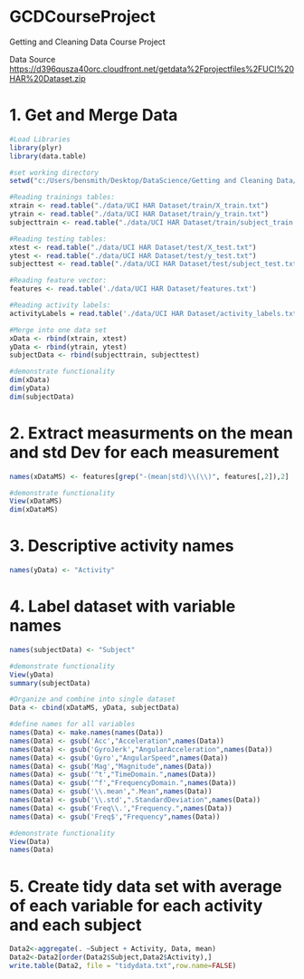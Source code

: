 # GCDCourseProject
Getting and Cleaning Data Course Project


Data Source  https://d396qusza40orc.cloudfront.net/getdata%2Fprojectfiles%2FUCI%20HAR%20Dataset.zip   

# 1. Get and Merge Data  
```R  
#Load Libraries  
library(plyr)  
library(data.table)    

#set working directory  
setwd("c:/Users/bensmith/Desktop/DataScience/Getting and Cleaning Data/UCI HAR Dataset/")   

#Reading trainings tables:  
xtrain <- read.table("./data/UCI HAR Dataset/train/X_train.txt")  
ytrain <- read.table("./data/UCI HAR Dataset/train/y_train.txt")  
subjecttrain <- read.table("./data/UCI HAR Dataset/train/subject_train.txt")  

#Reading testing tables:  
xtest <- read.table("./data/UCI HAR Dataset/test/X_test.txt")  
ytest <- read.table("./data/UCI HAR Dataset/test/y_test.txt")  
subjecttest <- read.table("./data/UCI HAR Dataset/test/subject_test.txt")  

#Reading feature vector:  
features <- read.table('./data/UCI HAR Dataset/features.txt')  

#Reading activity labels:  
activityLabels = read.table('./data/UCI HAR Dataset/activity_labels.txt')  

#Merge into one data set  
xData <- rbind(xtrain, xtest)  
yData <- rbind(ytrain, ytest)  
subjectData <- rbind(subjecttrain, subjecttest)  

#demonstrate functionality  
dim(xData)  
dim(yData)  
dim(subjectData)  
```  

# 2. Extract measurments on the mean and std Dev for each measurement  
```R xDataMS <- xData[, grep("-(mean|std)\\(\\)", features[,2])]  
names(xDataMS) <- features[grep("-(mean|std)\\(\\)", features[,2]),2]  

#demonstrate functionality  
View(xDataMS)  
dim(xDataMS)  
```  

# 3. Descriptive activity names  
```R yData[,1] <- activityLabels[yData[,1],2]  
names(yData) <- "Activity"  
```  

# 4. Label dataset with variable names  
```R 
names(subjectData) <- "Subject"  

#demonstrate functionality  
View(yData)  
summary(subjectData)  

#Organize and combine into single dataset  
Data <- cbind(xDataMS, yData, subjectData)  

#define names for all variables  
names(Data) <- make.names(names(Data))  
names(Data) <- gsub('Acc',"Acceleration",names(Data))  
names(Data) <- gsub('GyroJerk',"AngularAcceleration",names(Data))  
names(Data) <- gsub('Gyro',"AngularSpeed",names(Data))  
names(Data) <- gsub('Mag',"Magnitude",names(Data))  
names(Data) <- gsub('^t',"TimeDomain.",names(Data))  
names(Data) <- gsub('^f',"FrequencyDomain.",names(Data))  
names(Data) <- gsub('\\.mean',".Mean",names(Data))  
names(Data) <- gsub('\\.std',".StandardDeviation",names(Data))  
names(Data) <- gsub('Freq\\.',"Frequency.",names(Data))  
names(Data) <- gsub('Freq$',"Frequency",names(Data))  

#demonstrate functionality  
View(Data)  
names(Data)  
```  

# 5. Create tidy data set with average of each variable for each activity and each subject  
```R 
Data2<-aggregate(. ~Subject + Activity, Data, mean)  
Data2<-Data2[order(Data2$Subject,Data2$Activity),]  
write.table(Data2, file = "tidydata.txt",row.name=FALSE)  
```
